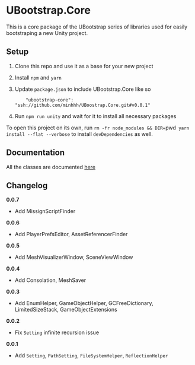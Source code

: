 # UBootstrap.Core

This is a core package of the UBootstrap series of libraries used for easily bootstraping a new Unity project.

## Setup

1. Clone this repo and use it as a base for your new project
2. Install `npm` and `yarn`
3. Update `package.json` to include UBootstrap.Core like so

    ```
        "ubootstrap-core": "ssh://github.com/minhhh/UBoostrap.Core.git#v0.0.1"
    ```
4. Run `npm run unity` and wait for it to install all necessary packages


To open this project on its own, run `rm -fr node_modules && DIR=`pwd` yarn install --flat --verbose` to install `devDependencies` as well.

## Documentation

All the classes are documented [here](https://github.com/minhhh/UBootstrap.Core/blob/master/docs.md)


## Changelog

**0.0.7**

* Add MissignScriptFinder

**0.0.6**

* Add PlayerPrefsEditor, AssetReferencerFinder

**0.0.5**

* Add MeshVisualizerWindow, SceneViewWindow

**0.0.4**

* Add Consolation, MeshSaver

**0.0.3**

* Add EnumHelper, GameObjectHelper, GCFreeDictionary, LimitedSizeStack, GameObjectExtensions

**0.0.2**

* Fix `Setting` infinite recursion issue

**0.0.1**

* Add `Setting`, `PathSetting`, `FileSystemHelper`, `ReflectionHelper`

<br/>
